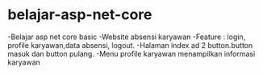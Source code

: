 # belajar-asp-net-core
-Belajar asp net core basic
-Website absensi karyawan
-Feature : login, profile karyawan,data absensi, logout.
-Halaman index ad 2 button.button masuk dan button pulang. 
-Menu profile karyawan menampilkan informasi karyawan
